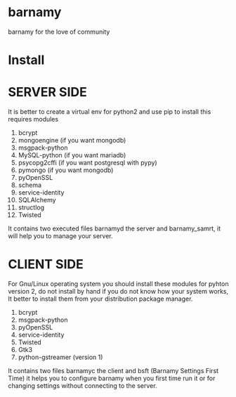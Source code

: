 # barnamy
barnamy for the love of community

# Install

SERVER SIDE
===========
It is better to create a virtual env for python2 and use pip to install this requires modules

1.  bcrypt
2.  mongoengine (if you want mongodb)
3.  msgpack-python
4.  MySQL-python (if you want mariadb)
5.  psycopg2cffi (if you want postgresql with pypy)
6.  pymongo (if you want mongodb)
7.  pyOpenSSL
8.  schema
9.  service-identity
10. SQLAlchemy
11. structlog
12. Twisted

It contains two executed files barnamyd the server and barnamy_samrt, it will help you to manage your server.

CLIENT SIDE
===========

For Gnu/Linux operating system you should install these modules for pyhton version 2, do not install by hand if you do not know how your system works, It better to install them from your distribution package manager.

1.  bcrypt
2.  msgpack-python
3.  pyOpenSSL
5.  service-identity
6.  Twisted
7.  Gtk3
8.  python-gstreamer (version 1)

It contains two files barnamyc the client and bsft (Barnamy Settings First Time) it helps you to configure barnamy when you first time run it or for changing settings without connecting to the server.
